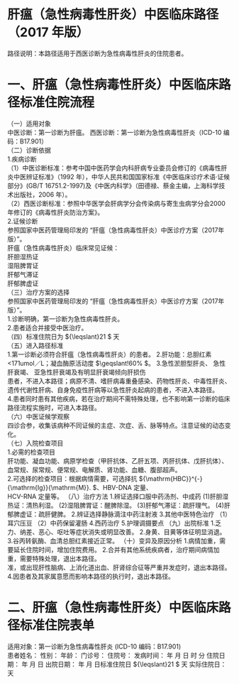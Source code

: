 # 肝瘟（急性病毒性肝炎）中医临床路径 （2017 年版）  
路径说明：本路径适用于西医诊断为急性病毒性肝炎的住院患者。  
# 一、肝瘟（急性病毒性肝炎）中医临床路径标准住院流程  
（一）适用对象  
中医诊断：第一诊断为肝瘟。 西医诊断：第一诊断为急性病毒性肝炎（ICD-10 编码：B17.901）  
（二）诊断依据  
1.疾病诊断  
（1）中医诊断标准：参考中国中医药学会内科肝病专业委员会修订的《病毒性肝炎中医辨证标准》（1992 年），中华人民共和国国家标准《中医临床诊疗术语·证候部分》(GB/T 16751.2-1997)及《中医内科学》（田德禄、蔡金主编，上海科学技术出版社，2006 年）。  
（2）西医诊断标准：参照中华医学会肝病学分会传染病与寄生虫病学分会2000 年修订的《病毒性肝炎防治方案》。  
2.证候诊断  
参照国家中医药管理局印发的 “肝瘟（急性病毒性肝炎）中医诊疗方案（2017年版）”。  
肝瘟（急性病毒性肝炎）临床常见证候：  
肝胆湿热证  
湿阻脾胃证  
肝郁气滞证  
肝郁脾虚证  
（三）治疗方案的选择  
参照国家中医药管理局印发的 “肝瘟（急性病毒性肝炎）中医诊疗方案（2017年版）”。  
1.诊断明确，第一诊断为急性病毒性肝炎。  
2.患者适合并接受中医治疗。  
（四）标准住院日为 ${\leqslant}21 $ 天  
（五）进入路径标准  
1.第一诊断必须符合肝瘟（急性病毒性肝炎）的患者。 2.肝功能：总胆红素<171umol／L；凝血酶原活动度 $\geqslant\!60\% $。  3.急性淤胆型肝炎、 急性肝衰竭、 亚急性肝衰竭及有明显肝衰竭倾向肝损伤  
患者，不进入本路径；病原不清、嗜肝病毒重叠感染、药物性肝炎、中毒性肝炎、遗传代谢性肝病、自身免疫性肝病等以急性肝炎起病的患者，不进入本路径。  
4.患者同时患有其他疾病，若在治疗期间不需特殊处理，也不影响第一诊断的临床路径流程实施时，可进入本路径。  
（六）中医证候学观察  
四诊合参，收集该病种不同证候的主症、次症、舌、脉等特点。注意证候的动态变化。  
（七）入院检查项目  
1.必需的检查项目  
肝功能、凝血功能、病原学检查（甲肝抗体、乙肝五项、丙肝抗体、戊肝抗体）、血常规、尿常规、便常规、电解质、肾功能、血糖、腹部超声。  
2.可选择的检查项目：根据病情需要，可选择抗 ${\mathrm{HBC}}^{-}{\mathrm{Ig}}{\mathrm{M}}. $、HBV-DNA 定量、  
HCV-RNA 定量等。 （八）治疗方法 
    1.辨证选择口服中药汤剂、中成药 
    (1)肝胆湿热证：清热利湿。 
    (2)湿阻脾胃证：醒脾除湿。 
     (3)肝郁气滞证：疏肝理气。 
    (4)肝郁脾虚证：疏肝健脾。 
     2.辨证选择静脉滴注中药注射液  3.其他中医特色治疗  （1）耳穴压豆 （2）中药保留灌肠 
    4.西药治疗  5.护理调摄要点 （九）出院标准 1.乏力、纳差、恶心、呕吐等症状消失或明显改善。  2.身黄、目黄等体征明显消退。 3.谷丙转氨酶、血清总胆红素接近正常。 （十）变异及原因分析 
    1.病情加重，需要延长住院时间，增加住院费用。 
    2.合并有其他系统疾病者，治疗期间病情加重，需要特殊处理，退出本路径。  
准，或出现肝性脑病、上消化道出血、肝肾综合征等严重并发症时，退出本路径。  
4.因患者及其家属意愿而影响本路径的执行时，退出本路径。  
# 二、肝瘟（急性病毒性肝炎）中医临床路径标准住院表单  
适用对象：第一诊断为急性病毒性肝炎 (ICD-10 编码：B17.901)  
患者姓名：          性别：    年龄：    门诊号：         住院号：            发病时间：   年  月  日  时  分  住院日期：   年  月  日 出院日期：   年  月   日标准住院日 ${\leqslant}21 $ 天                实际住院日：    天  
